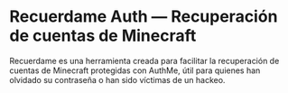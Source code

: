 # Recuerdame Auth — Recuperación de cuentas de Minecraft

Recuerdame es una herramienta creada para facilitar la recuperación de cuentas de Minecraft protegidas con AuthMe, útil para quienes han olvidado su contraseña o han sido víctimas de un hackeo.
